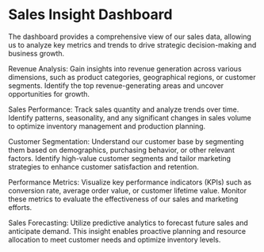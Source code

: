 # Sales Insight Dashboard

The dashboard provides a comprehensive view of our sales data, allowing us to analyze key metrics and trends to drive strategic decision-making and business growth.

Revenue Analysis: Gain insights into revenue generation across various dimensions, such as product categories, geographical regions, or customer segments. Identify the top revenue-generating areas and uncover opportunities for growth.

Sales Performance: Track sales quantity and analyze trends over time. Identify patterns, seasonality, and any significant changes in sales volume to optimize inventory management and production planning.

Customer Segmentation: Understand our customer base by segmenting them based on demographics, purchasing behavior, or other relevant factors. Identify high-value customer segments and tailor marketing strategies to enhance customer satisfaction and retention.

Performance Metrics: Visualize key performance indicators (KPIs) such as conversion rate, average order value, or customer lifetime value. Monitor these metrics to evaluate the effectiveness of our sales and marketing efforts.

Sales Forecasting: Utilize predictive analytics to forecast future sales and anticipate demand. This insight enables proactive planning and resource allocation to meet customer needs and optimize inventory levels.
